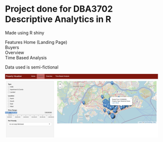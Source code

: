 # Project done for DBA3702 Descriptive Analytics in R

Made using R shiny

Features
    Home (Landing Page)  
    Buyers  
    Overview  
    Time Based Analysis  

Data used is semi-fictional

![Alt Text](www/DBAproj.png)

